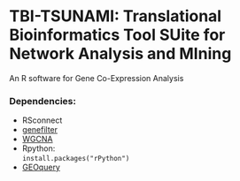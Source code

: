 # TBI-TSUNAMI: Translational Bioinformatics Tool SUite for Network Analysis and MIning
An R software for Gene Co-Expression Analysis


### Dependencies:<br/>
* RSconnect<br/>
* [genefilter](https://bioconductor.org/packages/release/bioc/html/genefilter.html)<br/>
* [WGCNA](https://labs.genetics.ucla.edu/horvath/CoexpressionNetwork/Rpackages/WGCNA/)<br/>
* Rpython:<br/>
`install.packages("rPython")`
* [GEOquery](https://bioconductor.org/packages/release/bioc/html/GEOquery.html)
